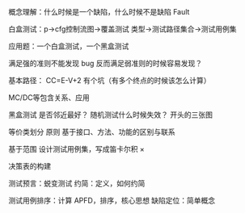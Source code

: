 概念理解：什么时候是一个缺陷，什么时候不是缺陷 Fault

白盒测试：p->cfg控制流图->覆盖测试 类型->测试路径集合->测试用例集

应用题：一个白盒测试，一个黑盒测试

满足强的准则不能发现 bug 反而满足弱准则的时候容易发现？

基本路径： CC=E-V+2 有个坑（有多个终点的时候该怎么计算）

MC/DC等包含关系、应用

黑盒测试
是否邻近最好？
随机测试什么时候失效？
开头的三张图


等价类划分
原则
基于接口、方法、功能的区别与联系

基于范围 设计测试用例集，写成笛卡尔积 ×

决策表的构建

测试预言：蜕变测试
约简：定义，如何约简

测试用例排序：计算 APFD，排序，核心思想
缺陷定位：简单概念




